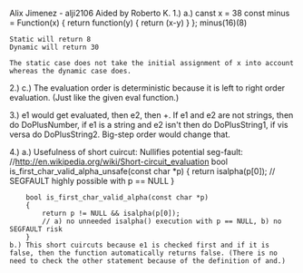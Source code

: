 Alix Jimenez - alji2106 
Aided by Roberto K.
1.) 
    a.) 
        canst x = 38 
        const minus = Function(x) { return function(y) { return (x-y) } }; 
        minus(16)(8) 
 
    Static will return 8 
    Dynamic will return 30 

    The static case does not take the initial assignment of x into account whereas the dynamic case does.
  
2.) 
    c.) The evaluation order is deterministic because it is left to right order evaluation. (Just like the given eval function.) 
 
3.) e1 would get evaluated, then e2, then +. If e1 and e2 are not strings, then do DoPlusNumber, if  e1 is a string and e2 isn't then do DoPlusString1, if vis versa do DoPlusString2. Big-step order would change that. 
 
4.) 
	a.) Usefulness of short cuircut: Nullifies potential seg-fault:
		//http://en.wikipedia.org/wiki/Short-circuit_evaluation
		bool is_first_char_valid_alpha_unsafe(const char *p)
		{
    		return isalpha(p[0]); // SEGFAULT highly possible with p == NULL
		}
 
		bool is_first_char_valid_alpha(const char *p)
		{
    		return p != NULL && isalpha(p[0]); 
    		// a) no unneeded isalpha() execution with p == NULL, b) no SEGFAULT risk
		} 
    b.) This short cuircuts because e1 is checked first and if it is false, then the function automatically returns false. (There is no need to check the other statement because of the definition of and.)

